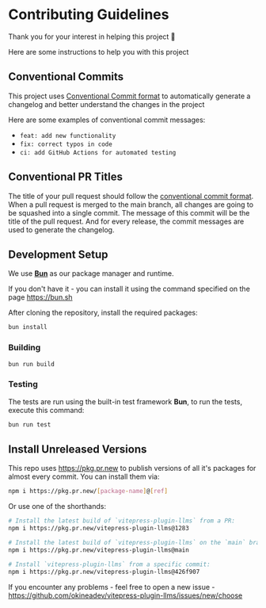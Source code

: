 # Contributing Guidelines

Thank you for your interest in helping this project 🙌

Here are some instructions to help you with this project

## Conventional Commits

This project uses [Conventional Commit format](https://www.conventionalcommits.org/en/v1.0.0/) to automatically generate a changelog and better understand the changes in the project

Here are some examples of conventional commit messages:

- `feat: add new functionality`
- `fix: correct typos in code`
- `ci: add GitHub Actions for automated testing`

## Conventional PR Titles

The title of your pull request should follow the [conventional commit format](#conventional-commits). When a pull request is merged to the main branch, all changes are going to be squashed into a single commit. The message of this commit will be the title of the pull request. And for every release, the commit messages are used to generate the changelog.

## Development Setup

We use [**Bun**](https://bun.sh) as our package manager and runtime.

If you don't have it - you can install it using the command specified on the page <https://bun.sh>

After cloning the repository, install the required packages:

```bash
bun install
```

### Building

```bash
bun run build
```

### Testing

The tests are run using the built-in test framework **Bun**, to run the tests, execute this command:

```bash
bun run test
```

## Install Unreleased Versions

This repo uses <https://pkg.pr.new> to publish versions of all it's packages for almost every commit. You can install them via:

```sh
npm i https://pkg.pr.new/[package-name]@[ref]
```

Or use one of the shorthands:

```sh
# Install the latest build of `vitepress-plugin-llms` from a PR:
npm i https://pkg.pr.new/vitepress-plugin-llms@1283

# Install the latest build of `vitepress-plugin-llms` on the `main` branch
npm i https://pkg.pr.new/vitepress-plugin-llms@main

# Install `vitepress-plugin-llms` from a specific commit:
npm i https://pkg.pr.new/vitepress-plugin-llms@426f907
```

If you encounter any problems - feel free to open a new issue - <https://github.com/okineadev/vitepress-plugin-llms/issues/new/choose>
